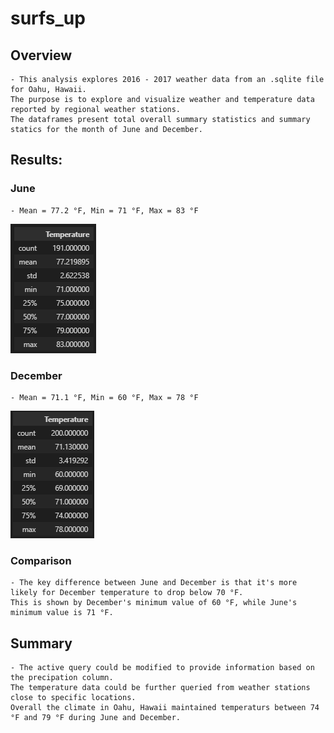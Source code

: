 # surfs_up

## Overview
    - This analysis explores 2016 - 2017 weather data from an .sqlite file for Oahu, Hawaii.
    The purpose is to explore and visualize weather and temperature data reported by regional weather stations.
    The dataframes present total overall summary statistics and summary statics for the month of June and December.
## Results:

### June
    - Mean = 77.2 °F, Min = 71 °F, Max = 83 °F
![Image of June Summary Statistics](/Resources/june_df.PNG)

### December
    - Mean = 71.1 °F, Min = 60 °F, Max = 78 °F
![Image of December Summary Statistics](/Resources/dec_df.PNG)

### Comparison
    - The key difference between June and December is that it's more likely for December temperature to drop below 70 °F.
    This is shown by December's minimum value of 60 °F, while June's minimum value is 71 °F.
    

## Summary
    - The active query could be modified to provide information based on the precipation column.
    The temperature data could be further queried from weather stations close to specific locations.
    Overall the climate in Oahu, Hawaii maintained temperaturs between 74 °F and 79 °F during June and December.
